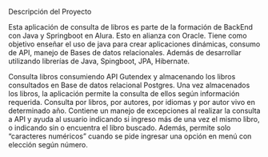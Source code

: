 Descripción del Proyecto

Esta aplicación de consulta de libros es parte de la formación de BackEnd con Java y Springboot en Alura. 
Esto en alianza con Oracle. Tiene como objetivo enseñar el uso de java para crear aplicaciones dinámicas, consumo de API, manejo de Bases de datos relacionales. 
Además de desarrollar utilizando librerías de Java, Spingboot, JPA, Hibernate.

Consulta libros consumiendo API Gutendex y almacenando los libros consultados en Base de datos relacional Postgres. 
Una vez almacenados los libros, la aplicación permite la consulta de ellos según información requerida. Consulta por libros, por autores, por idiomas y por autor vivo en determinado año.
 Contiene un manejo de excepciones al realizar la consulta a API y ayuda al usuario indicando si ingreso más de una vez el mismo libro, o indicando sin o encuentra el libro buscado.
 Además, permite solo “caracteres numéricos” cuando se pide ingresar una opción en menú con elección según número.
